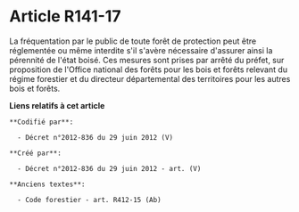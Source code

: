 # Article R141-17

La fréquentation par le public de toute forêt de protection peut être réglementée ou même interdite s'il s'avère nécessaire
d'assurer ainsi la pérennité de l'état boisé. Ces mesures sont prises par arrêté du préfet, sur proposition de l'Office
national des forêts pour les bois et forêts relevant du régime forestier et du directeur départemental des territoires pour
les autres bois et forêts.

**Liens relatifs à cet article**

	**Codifié par**:

	  - Décret n°2012-836 du 29 juin 2012 (V)

	**Créé par**:

	  - Décret n°2012-836 du 29 juin 2012 - art. (V)

	**Anciens textes**:

	  - Code forestier - art. R412-15 (Ab)
